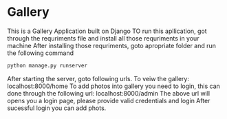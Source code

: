 # Gallery
This is a Gallery Application built on Django
TO run this apllication, got through the requriments file and install all those requriments in your machine
After installing those requriments, goto apropriate folder and run the following command 
``` python
python manage.py runserver

```
After starting the server, goto  following urls.
To veiw the gallery: localhost:8000/home
To add photos into gallery you need to login, this can done through the following url: localhost:8000/admin
The above url will opens you a login page, please provide valid credentials and login 
After sucessful login you can add phots.
